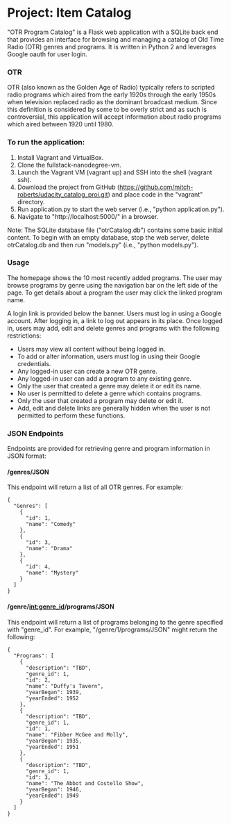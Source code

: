 # Project: Item Catalog

"OTR Program Catalog" is a Flask web application with a SQLite back end that provides an interface for browsing and managing a catalog of Old Time Radio (OTR) genres and programs. It is written in Python 2 and leverages Google oauth for user login.

### OTR
OTR (also known as the Golden Age of Radio) typically refers to scripted radio programs which aired from the early 1920s through the early 1950s when television replaced radio as the dominant broadcast medium. Since this definition is considered by some to be overly strict and as such is controversial, this application will accept information about radio programs which aired between 1920 until 1980. 

### To run the application:
1. Install Vagrant and VirtualBox.
2. Clone the fullstack-nanodegree-vm.
3. Launch the Vagrant VM (vagrant up) and SSH into the shell (vagrant ssh).
4. Download the project from GitHub (https://github.com/mitch-roberts/udacity_catalog_proj.git) and place code in the "vagrant" directory.
5. Run application.py to start the web server (i.e., "python application.py").
6. Navigate to "http://localhost:5000/" in a browser.

Note: The SQLite database file ("otrCatalog.db") contains some basic initial content. To begin with an empty database, stop the web server, delete otrCatalog.db and then run "models.py" (i.e., "python models.py").

### Usage
The homepage shows the 10 most recently added programs. The user may browse programs by genre using the navigation bar on the left side of the page. To get details about a program the user may click the linked program name.

A login link is provided below the banner. Users must log in using a Google account. After logging in, a link to log out appears in its place. Once logged in, users may add, edit and delete genres and programs with the following restrictions:
- Users may view all content without being logged in.
- To add or alter information, users must log in using their Google credentials.
- Any logged-in user can create a new OTR genre. 
- Any logged-in user can add a program to any existing genre.
- Only the user that created a genre may delete it or edit its name.
- No user is permitted to delete a genre which contains programs.
- Only the user that created a program may delete or edit it.
- Add, edit and delete links are generally hidden when the user is not permitted to perform these functions.


### JSON Endpoints

Endpoints are provided for retrieving genre and program information in JSON format:
#### /genres/JSON
This endpoint will return a list of all OTR genres. For example:
```
{
  "Genres": [
    {
      "id": 1, 
      "name": "Comedy"
    }, 
    {
      "id": 3, 
      "name": "Drama"
    }, 
    {
      "id": 4, 
      "name": "Mystery"
    }
  ]
}
```
#### /genre/<int:genre_id>/programs/JSON
This endpoint will return a list of programs belonging to the genre specified with "genre_id". For example, "/genre/1/programs/JSON" might return the following:
```
{
  "Programs": [
    {
      "description": "TBD", 
      "genre_id": 1, 
      "id": 2, 
      "name": "Duffy's Tavern", 
      "yearBegan": 1939, 
      "yearEnded": 1952
    }, 
    {
      "description": "TBD", 
      "genre_id": 1, 
      "id": 1, 
      "name": "Fibber McGee and Molly", 
      "yearBegan": 1935, 
      "yearEnded": 1951
    }, 
    {
      "description": "TBD", 
      "genre_id": 1, 
      "id": 3, 
      "name": "The Abbot and Costello Show", 
      "yearBegan": 1946, 
      "yearEnded": 1949
    }
  ]
}
```

